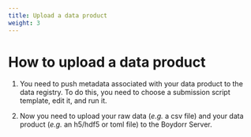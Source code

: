```yaml
---
title: Upload a data product
weight: 3
---
```


# How to upload a data product

1. You need to push metadata associated with your data product to the data registry. To do this, you need to choose a submission script template, edit it, and run it.

2. Now you need to upload your raw data (*e.g.* a csv file) and your data product (*e.g.* an h5/hdf5 or toml file) to the Boydorr Server.
